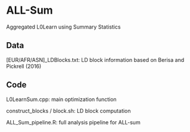 # ALL-Sum
Aggregated L0Learn using Summary Statistics



## Data
[EUR/AFR/ASN]_LDBlocks.txt: LD block information based on Berisa and Pickrell (2016)

## Code
L0LearnSum.cpp: main optimization function

construct_blocks / block.sh: LD block computation

ALL_Sum_pipeline.R: full analysis pipeline for ALL-sum
